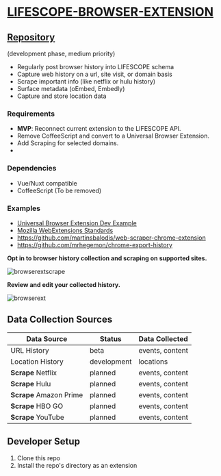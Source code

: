 # [LIFESCOPE-BROWSER-EXTENSION](https://github.com/LifeScopeLabs/lifescope-browser-extension)

## [Repository](https://github.com/LifeScopeLabs/lifescope-browser-extension)

(development phase, medium priority)

* Regularly post browser history into LIFESCOPE schema
* Capture web history on a url, site visit, or domain basis
* Scrape important info (like netflix or hulu history)
* Surface metadata (oEmbed, Embedly)
* Capture and store location data

### Requirements
- **MVP**:  Reconnect current extension to the LIFESCOPE API.
- Remove CoffeeScript and convert to a Universal Browser Extension.
- Add Scraping for selected domains.
- 

### Dependencies
- Vue/Nuxt compatible
- CoffeeScript (To be removed)

### Examples
- [Universal Browser Extension Dev Example](https://www.smashingmagazine.com/2017/04/browser-extension-edge-chrome-firefox-opera-brave-vivaldi/)
- [Mozilla WebExtensions Standards](https://developer.mozilla.org/en-US/Add-ons/WebExtensions)
- https://github.com/martinsbalodis/web-scraper-chrome-extension
- https://github.com/mrhegemon/chrome-export-history

**Opt in to browser history collection and scraping on supported sites.**

![browserextscrape]

**Review and edit your collected history.**

![browserext]

## Data Collection Sources

| Data Source | Status | Data Collected |
|--|--|--|
| URL History | beta | events, content |
| Location History | development | locations |
| **Scrape** Netflix | planned | events, content |
| **Scrape** Hulu | planned | events, content |
| **Scrape** Amazon Prime | planned | events, content |
| **Scrape** HBO GO | planned | events, content |
| **Scrape** YouTube | planned | events, content |

## Developer Setup

1. Clone this repo
2. Install the repo's directory as an extension

[browserext]:https://lifescopelabs.github.io/assets/screenshots/browser-plugin-screenshot.png
[browserextscrape]:https://lifescopelabs.github.io/assets/screenshots/browser-extensions.png

<!--stackedit_data:
eyJoaXN0b3J5IjpbMTYxMTIzNzUxMCw0MTEzMTEwNTAsLTE1Nj
c2NDg5MDMsLTE2MDEzNTMyMjQsLTUyODY0ODcxNCwtODUyMDMx
NTAxLDE5Mjc3Nzc0MjldfQ==
-->